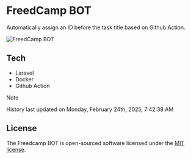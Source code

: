 # FreedCamp BOT

Automatically assign an ID before the task title based on Github Action.

![FreedCamp BOT](https://repository-images.githubusercontent.com/737932867/7d34798b-2680-471c-b089-a78a718d3d6a)

## Tech

- Laravel
- Docker
- Github Action

> [!NOTE]  
> History last updated on Monday, February 24th, 2025, 7:42:38 AM

## License

The Freedcamp BOT is open-sourced software licensed under the [MIT license](https://opensource.org/licenses/MIT).
